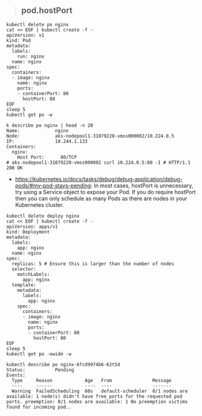 > ## pod.hostPort

```
kubectl delete po nginx
cat << EOF | kubectl create -f -
apiVersion: v1
kind: Pod
metadata:
  labels:
    run: nginx
  name: nginx
spec:
  containers:
  - image: nginx
    name: nginx
    ports:
    - containerPort: 80
      hostPort: 80
EOF
sleep 5
kubectl get po -w

k describe po nginx | head -n 20
Name:             nginx
Node:             aks-nodepool1-31079220-vmss000002/10.224.0.5
IP:               10.244.1.133
Containers:
  nginx:
    Host Port:      80/TCP
# aks-nodepool1-31079220-vmss000002 curl 10.224.0.5:80 -I # HTTP/1.1 200 OK
```

- https://kubernetes.io/docs/tasks/debug/debug-application/debug-pods/#my-pod-stays-pending: In most cases, hostPort is unnecessary, try using a Service object to expose your Pod. If you do require hostPort then you can only schedule as many Pods as there are nodes in your Kubernetes cluster.

```
kubectl delete deploy nginx
cat << EOF | kubectl create -f -
apiVersion: apps/v1
kind: Deployment
metadata:
  labels:
    app: nginx
  name: nginx
spec:
  replicas: 5 # Ensure this is larger than the number of nodes
  selector:
    matchLabels:
      app: nginx
  template:
    metadata:
      labels:
        app: nginx
    spec:
      containers:
      - image: nginx
        name: nginx
        ports:
        - containerPort: 80
          hostPort: 80
EOF
sleep 5
kubectl get po -owide -w

kubectl describe po nginx-6fcd9974b6-62t5d
Status:           Pending
Events:
  Type     Reason            Age   From               Message
  ----     ------            ----  ----               -------
  Warning  FailedScheduling  60s   default-scheduler  0/1 nodes are available: 1 node(s) didn't have free ports for the requested pod ports. preemption: 0/1 nodes are available: 1 No preemption victims found for incoming pod..
```
